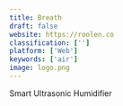 ```yaml
---
title: Breath
draft: false 
website: https://roolen.co
classification: ['']
platform: ['Web']
keywords: ['air']
image: logo.png
---
```

Smart Ultrasonic Humidifier